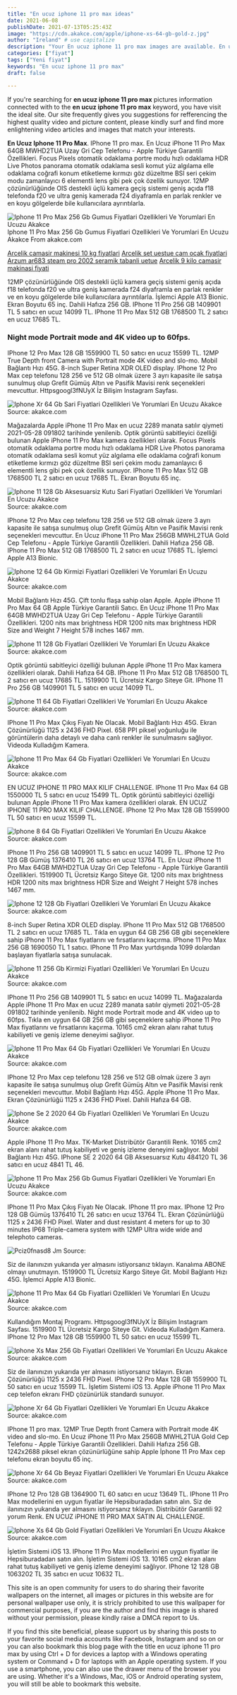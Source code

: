 ```yaml
---
title: "En ucuz iphone 11 pro max ideas"
date: 2021-06-08
publishDate: 2021-07-13T05:25:43Z
image: "https://cdn.akakce.com/apple/iphone-xs-64-gb-gold-z.jpg"
author: "Ireland" # use capitalize
description: "Your En ucuz iphone 11 pro max images are available. En ucuz iphone 11 pro max are a topic that is being searched for and liked by netizens now. You can Download the En ucuz iphone 11 pro max files here. Get all free photos and vectors."
categories: ["fiyat"]
tags: ["Yeni fiyat"]
keywords: "En ucuz iphone 11 pro max"
draft: false

---
```


If you're searching for **en ucuz iphone 11 pro max** pictures information connected with to the **en ucuz iphone 11 pro max** keyword, you have visit the ideal  site.  Our site frequently  gives you  suggestions  for refferencing  the highest  quality video and picture  content, please kindly surf and find more enlightening video articles and images  that match your interests.

**En Ucuz Iphone 11 Pro Max**. IPhone 11 pro max. En Ucuz iPhone 11 Pro Max 64GB MWHD2TUA Uzay Gri Cep Telefonu - Apple Türkiye Garantili Özellikleri. Focus Pixels otomatik odaklama portre modu hızlı odaklama HDR Live Photos panorama otomatik odaklama sesli komut yüz algılama elle odaklama coğrafi konum etiketleme kırmızı göz düzeltme BSI seri çekim modu zamanlayıcı 6 elementli lens gibi pek çok özellik sunuyor. 12MP çözünürlüğünde OIS destekli üçlü kamera geçiş sistemi geniş açıda f18 telefonda f20 ve ultra geniş kamerada f24 diyaframla en parlak renkler ve en koyu gölgelerde bile kullanıcılara ayrıntılarla.

![Iphone 11 Pro Max 256 Gb Gumus Fiyatlari Ozellikleri Ve Yorumlari En Ucuzu Akakce](https://cdn.akakce.com/apple/iphone-11-pro-max-256-gb-gumus-z.jpg "Iphone 11 Pro Max 256 Gb Gumus Fiyatlari Ozellikleri Ve Yorumlari En Ucuzu Akakce")
Iphone 11 Pro Max 256 Gb Gumus Fiyatlari Ozellikleri Ve Yorumlari En Ucuzu Akakce From akakce.com

[Arcelik camasir makinesi 10 kg fiyatlari](/arcelik-camasir-makinesi-10-kg-fiyatlari/)
[Arcelik set uestue cam ocak fiyatlari](/arcelik-set-uestue-cam-ocak-fiyatlari/)
[Arzum ar683 steam pro 2002 seramik tabanli uetue](/arzum-ar683-steam-pro-2002-seramik-tabanli-uetue/)
[Arcelik 9 kilo camasir makinasi fiyati](/arcelik-9-kilo-camasir-makinasi-fiyati/)

12MP çözünürlüğünde OIS destekli üçlü kamera geçiş sistemi geniş açıda f18 telefonda f20 ve ultra geniş kamerada f24 diyaframla en parlak renkler ve en koyu gölgelerde bile kullanıcılara ayrıntılarla. İşlemci Apple A13 Bionic. Ekran Boyutu 65 inç. Dahili Hafıza 256 GB. IPhone 11 Pro 256 GB 1409901 TL 5 satıcı en ucuz 14099 TL. IPhone 11 Pro Max 512 GB 1768500 TL 2 satıcı en ucuz 17685 TL.

### Night mode Portrait mode and 4K video up to 60fps.

IPhone 12 Pro Max 128 GB 1559900 TL 50 satıcı en ucuz 15599 TL. 12MP True Depth front Camera with Portrait mode 4K video and slo-mo. Mobil Bağlantı Hızı 45G. 8-inch Super Retina XDR OLED display. IPhone 12 Pro Max cep telefonu 128 256 ve 512 GB olmak üzere 3 ayrı kapasite ile satışa sunulmuş olup Grefit Gümüş Altın ve Pasifik Mavisi renk seçenekleri mevcuttur. Httpsgoogl3fNUyX İz Bilişim Instagram Sayfası.


![Iphone Xr 64 Gb Sari Fiyatlari Ozellikleri Ve Yorumlari En Ucuzu Akakce](https://cdn.akakce.com/apple/iphone-xr-64-gb-sari-z.jpg "Iphone Xr 64 Gb Sari Fiyatlari Ozellikleri Ve Yorumlari En Ucuzu Akakce")
Source: akakce.com

Mağazalarda Apple iPhone 11 Pro Max en ucuz 2289 manata satılır qiymeti 2021-05-28 091802 tarihinde yenilenib. Optik görüntü sabitleyici özelliği bulunan Apple iPhone 11 Pro Max kamera özellikleri olarak. Focus Pixels otomatik odaklama portre modu hızlı odaklama HDR Live Photos panorama otomatik odaklama sesli komut yüz algılama elle odaklama coğrafi konum etiketleme kırmızı göz düzeltme BSI seri çekim modu zamanlayıcı 6 elementli lens gibi pek çok özellik sunuyor. IPhone 11 Pro Max 512 GB 1768500 TL 2 satıcı en ucuz 17685 TL. Ekran Boyutu 65 inç.

![Iphone 11 128 Gb Aksesuarsiz Kutu Sari Fiyatlari Ozellikleri Ve Yorumlari En Ucuzu Akakce](https://cdn.akakce.com/apple/iphone-11-128-gb-aksesuarsiz-kutu-sari-z.jpg "Iphone 11 128 Gb Aksesuarsiz Kutu Sari Fiyatlari Ozellikleri Ve Yorumlari En Ucuzu Akakce")
Source: akakce.com

IPhone 12 Pro Max cep telefonu 128 256 ve 512 GB olmak üzere 3 ayrı kapasite ile satışa sunulmuş olup Grefit Gümüş Altın ve Pasifik Mavisi renk seçenekleri mevcuttur. En Ucuz iPhone 11 Pro Max 256GB MWHL2TUA Gold Cep Telefonu - Apple Türkiye Garantili Özellikleri. Dahili Hafıza 256 GB. IPhone 11 Pro Max 512 GB 1768500 TL 2 satıcı en ucuz 17685 TL. İşlemci Apple A13 Bionic.

![Iphone 12 64 Gb Kirmizi Fiyatlari Ozellikleri Ve Yorumlari En Ucuzu Akakce](https://cdn.akakce.com/apple/iphone-12-64-gb-kirmizi-z.jpg "Iphone 12 64 Gb Kirmizi Fiyatlari Ozellikleri Ve Yorumlari En Ucuzu Akakce")
Source: akakce.com

Mobil Bağlantı Hızı 45G. Çift tonlu flaşa sahip olan Apple. Apple iPhone 11 Pro Max 64 GB Apple Türkiye Garantili Satıcı. En Ucuz iPhone 11 Pro Max 64GB MWHD2TUA Uzay Gri Cep Telefonu - Apple Türkiye Garantili Özellikleri. 1200 nits max brightness HDR 1200 nits max brightness HDR Size and Weight 7 Height 578 inches 1467 mm.

![Iphone 11 128 Gb Fiyatlari Ozellikleri Ve Yorumlari En Ucuzu Akakce](https://cdn.akakce.com/apple/iphone-11-128-gb-1-z.jpg "Iphone 11 128 Gb Fiyatlari Ozellikleri Ve Yorumlari En Ucuzu Akakce")
Source: akakce.com

Optik görüntü sabitleyici özelliği bulunan Apple iPhone 11 Pro Max kamera özellikleri olarak. Dahili Hafıza 64 GB. IPhone 11 Pro Max 512 GB 1768500 TL 2 satıcı en ucuz 17685 TL. 1519900 TL Ücretsiz Kargo Siteye Git. IPhone 11 Pro 256 GB 1409901 TL 5 satıcı en ucuz 14099 TL.

![Iphone 11 64 Gb Fiyatlari Ozellikleri Ve Yorumlari En Ucuzu Akakce](https://cdn.akakce.com/apple/iphone-11-64-gb-z.jpg "Iphone 11 64 Gb Fiyatlari Ozellikleri Ve Yorumlari En Ucuzu Akakce")
Source: akakce.com

IPhone 11 Pro Max Çıkış Fiyatı Ne Olacak. Mobil Bağlantı Hızı 45G. Ekran Çözünürlüğü 1125 x 2436 FHD Pixel. 658 PPI piksel yoğunluğu ile görüntülerin daha detaylı ve daha canlı renkler ile sunulmasını sağlıyor. Videoda Kulladığım Kamera.

![Iphone 11 Pro Max 64 Gb Fiyatlari Ozellikleri Ve Yorumlari En Ucuzu Akakce](https://cdn.akakce.com/apple/iphone-11-pro-max-64-gb-1-z.jpg "Iphone 11 Pro Max 64 Gb Fiyatlari Ozellikleri Ve Yorumlari En Ucuzu Akakce")
Source: akakce.com

EN UCUZ IPHONE 11 PRO MAX KILIF CHALLENGE. IPhone 11 Pro Max 64 GB 1550000 TL 5 satıcı en ucuz 15499 TL. Optik görüntü sabitleyici özelliği bulunan Apple iPhone 11 Pro Max kamera özellikleri olarak. EN UCUZ IPHONE 11 PRO MAX KILIF CHALLENGE. IPhone 12 Pro Max 128 GB 1559900 TL 50 satıcı en ucuz 15599 TL.

![Iphone 8 64 Gb Fiyatlari Ozellikleri Ve Yorumlari En Ucuzu Akakce](https://cdn.akakce.com/apple/iphone-8-64-gb-z.jpg "Iphone 8 64 Gb Fiyatlari Ozellikleri Ve Yorumlari En Ucuzu Akakce")
Source: akakce.com

IPhone 11 Pro 256 GB 1409901 TL 5 satıcı en ucuz 14099 TL. IPhone 12 Pro 128 GB Gümüş 1376410 TL 26 satıcı en ucuz 13764 TL. En Ucuz iPhone 11 Pro Max 64GB MWHD2TUA Uzay Gri Cep Telefonu - Apple Türkiye Garantili Özellikleri. 1519900 TL Ücretsiz Kargo Siteye Git. 1200 nits max brightness HDR 1200 nits max brightness HDR Size and Weight 7 Height 578 inches 1467 mm.

![Iphone 12 128 Gb Fiyatlari Ozellikleri Ve Yorumlari En Ucuzu Akakce](https://cdn.akakce.com/apple/iphone-12-128-gb-z.jpg "Iphone 12 128 Gb Fiyatlari Ozellikleri Ve Yorumlari En Ucuzu Akakce")
Source: akakce.com

8-inch Super Retina XDR OLED display. IPhone 11 Pro Max 512 GB 1768500 TL 2 satıcı en ucuz 17685 TL. Tıkla en uygun 64 GB 256 GB gibi seçeneklere sahip iPhone 11 Pro Max fiyatlarını ve fırsatlarını kaçırma. IPhone 11 Pro Max 256 GB 1690050 TL 1 satıcı. IPhone 11 Pro Max yurtdışında 1099 dolardan başlayan fiyatlarla satışa sunulacak.

![Iphone 11 256 Gb Kirmizi Fiyatlari Ozellikleri Ve Yorumlari En Ucuzu Akakce](https://cdn.akakce.com/apple/iphone-11-256-gb-kirmizi-z.jpg "Iphone 11 256 Gb Kirmizi Fiyatlari Ozellikleri Ve Yorumlari En Ucuzu Akakce")
Source: akakce.com

IPhone 11 Pro 256 GB 1409901 TL 5 satıcı en ucuz 14099 TL. Mağazalarda Apple iPhone 11 Pro Max en ucuz 2289 manata satılır qiymeti 2021-05-28 091802 tarihinde yenilenib. Night mode Portrait mode and 4K video up to 60fps. Tıkla en uygun 64 GB 256 GB gibi seçeneklere sahip iPhone 11 Pro Max fiyatlarını ve fırsatlarını kaçırma. 10165 cm2 ekran alanı rahat tutuş kabiliyeti ve geniş izleme deneyimi sağlıyor.

![Iphone 11 Pro Max 64 Gb Fiyatlari Ozellikleri Ve Yorumlari En Ucuzu Akakce](https://cdn.akakce.com/apple/iphone-11-pro-max-64-gb-3-z.jpg "Iphone 11 Pro Max 64 Gb Fiyatlari Ozellikleri Ve Yorumlari En Ucuzu Akakce")
Source: akakce.com

IPhone 12 Pro Max cep telefonu 128 256 ve 512 GB olmak üzere 3 ayrı kapasite ile satışa sunulmuş olup Grefit Gümüş Altın ve Pasifik Mavisi renk seçenekleri mevcuttur. Mobil Bağlantı Hızı 45G. Apple iPhone 11 Pro Max. Ekran Çözünürlüğü 1125 x 2436 FHD Pixel. Dahili Hafıza 64 GB.

![Iphone Se 2 2020 64 Gb Fiyatlari Ozellikleri Ve Yorumlari En Ucuzu Akakce](https://cdn.akakce.com/apple/iphone-se-2-2020-64-gb-z.jpg "Iphone Se 2 2020 64 Gb Fiyatlari Ozellikleri Ve Yorumlari En Ucuzu Akakce")
Source: akakce.com

Apple iPhone 11 Pro Max. TK-Market Distribütör Garantili Renk. 10165 cm2 ekran alanı rahat tutuş kabiliyeti ve geniş izleme deneyimi sağlıyor. Mobil Bağlantı Hızı 45G. IPhone SE 2 2020 64 GB Aksesuarsız Kutu 484120 TL 36 satıcı en ucuz 4841 TL 46.

![Iphone 11 Pro Max 256 Gb Gumus Fiyatlari Ozellikleri Ve Yorumlari En Ucuzu Akakce](https://cdn.akakce.com/apple/iphone-11-pro-max-256-gb-gumus-z.jpg "Iphone 11 Pro Max 256 Gb Gumus Fiyatlari Ozellikleri Ve Yorumlari En Ucuzu Akakce")
Source: akakce.com

IPhone 11 Pro Max Çıkış Fiyatı Ne Olacak. IPhone 11 pro max. IPhone 12 Pro 128 GB Gümüş 1376410 TL 26 satıcı en ucuz 13764 TL. Ekran Çözünürlüğü 1125 x 2436 FHD Pixel. Water and dust resistant 4 meters for up to 30 minutes IP68 Triple-camera system with 12MP Ultra wide wide and telephoto cameras.

![Pciz0fnasd8 Jm](https://iis-akakce.akamaized.net/p.z?%2F%2Fproductimages%2Ehepsiburada%2Enet%2Fs%2F32%2F600%2F10356112850994%2Ejpg "Pciz0fnasd8 Jm")
Source: 

Siz de ilanınızın yukarıda yer almasını istiyorsanız tıklayın. Kanalıma ABONE olmayı unutmayın. 1519900 TL Ücretsiz Kargo Siteye Git. Mobil Bağlantı Hızı 45G. İşlemci Apple A13 Bionic.

![Iphone 11 Pro Max 64 Gb Fiyatlari Ozellikleri Ve Yorumlari En Ucuzu Akakce](https://cdn.akakce.com/apple/iphone-11-pro-max-64-gb-z.jpg "Iphone 11 Pro Max 64 Gb Fiyatlari Ozellikleri Ve Yorumlari En Ucuzu Akakce")
Source: akakce.com

Kullandığım Montaj Programı. Httpsgoogl3fNUyX İz Bilişim Instagram Sayfası. 1519900 TL Ücretsiz Kargo Siteye Git. Videoda Kulladığım Kamera. IPhone 12 Pro Max 128 GB 1559900 TL 50 satıcı en ucuz 15599 TL.

![Iphone Xs Max 256 Gb Fiyatlari Ozellikleri Ve Yorumlari En Ucuzu Akakce](https://cdn.akakce.com/apple/iphone-xs-max-256-gb-z.jpg "Iphone Xs Max 256 Gb Fiyatlari Ozellikleri Ve Yorumlari En Ucuzu Akakce")
Source: akakce.com

Siz de ilanınızın yukarıda yer almasını istiyorsanız tıklayın. Ekran Çözünürlüğü 1125 x 2436 FHD Pixel. IPhone 12 Pro Max 128 GB 1559900 TL 50 satıcı en ucuz 15599 TL. İşletim Sistemi iOS 13. Apple iPhone 11 Pro Max cep telefon ekranı FHD çözünürlük standardı sunuyor.

![Iphone Xr 64 Gb Fiyatlari Ozellikleri Ve Yorumlari En Ucuzu Akakce](https://cdn.akakce.com/apple/iphone-xr-64-gb-z.jpg "Iphone Xr 64 Gb Fiyatlari Ozellikleri Ve Yorumlari En Ucuzu Akakce")
Source: akakce.com

IPhone 11 pro max. 12MP True Depth front Camera with Portrait mode 4K video and slo-mo. En Ucuz iPhone 11 Pro Max 256GB MWHL2TUA Gold Cep Telefonu - Apple Türkiye Garantili Özellikleri. Dahili Hafıza 256 GB. 1242x2688 piksel ekran çözünürlüğüne sahip Apple İphone 11 Pro Max cep telefonu ekran boyutu 65 inç.

![Iphone Xr 64 Gb Beyaz Fiyatlari Ozellikleri Ve Yorumlari En Ucuzu Akakce](https://cdn.akakce.com/apple/iphone-xr-64-gb-beyaz-z.jpg "Iphone Xr 64 Gb Beyaz Fiyatlari Ozellikleri Ve Yorumlari En Ucuzu Akakce")
Source: akakce.com

IPhone 12 Pro 128 GB 1364900 TL 60 satıcı en ucuz 13649 TL. IPhone 11 Pro Max modellerini en uygun fiyatlar ile Hepsiburadadan satın alın. Siz de ilanınızın yukarıda yer almasını istiyorsanız tıklayın. Distribütör Garantili 92 yorum Renk. EN UCUZ iPHONE 11 PRO MAX SATIN AL CHALLENGE.

![Iphone Xs 64 Gb Gold Fiyatlari Ozellikleri Ve Yorumlari En Ucuzu Akakce](https://cdn.akakce.com/apple/iphone-xs-64-gb-gold-z.jpg "Iphone Xs 64 Gb Gold Fiyatlari Ozellikleri Ve Yorumlari En Ucuzu Akakce")
Source: akakce.com

İşletim Sistemi iOS 13. IPhone 11 Pro Max modellerini en uygun fiyatlar ile Hepsiburadadan satın alın. İşletim Sistemi iOS 13. 10165 cm2 ekran alanı rahat tutuş kabiliyeti ve geniş izleme deneyimi sağlıyor. IPhone 12 128 GB 1063202 TL 35 satıcı en ucuz 10632 TL.

This site is an open community for users to do sharing their favorite wallpapers on the internet, all images or pictures in this website are for personal wallpaper use only, it is stricly prohibited to use this wallpaper for commercial purposes, if you are the author and find this image is shared without your permission, please kindly raise a DMCA report to Us.

If you find this site beneficial, please support us by sharing this posts to your favorite social media accounts like Facebook, Instagram and so on or you can also bookmark this blog page with the title en ucuz iphone 11 pro max by using Ctrl + D for devices a laptop with a Windows operating system or Command + D for laptops with an Apple operating system. If you use a smartphone, you can also use the drawer menu of the browser you are using. Whether it's a Windows, Mac, iOS or Android operating system, you will still be able to bookmark this website.
